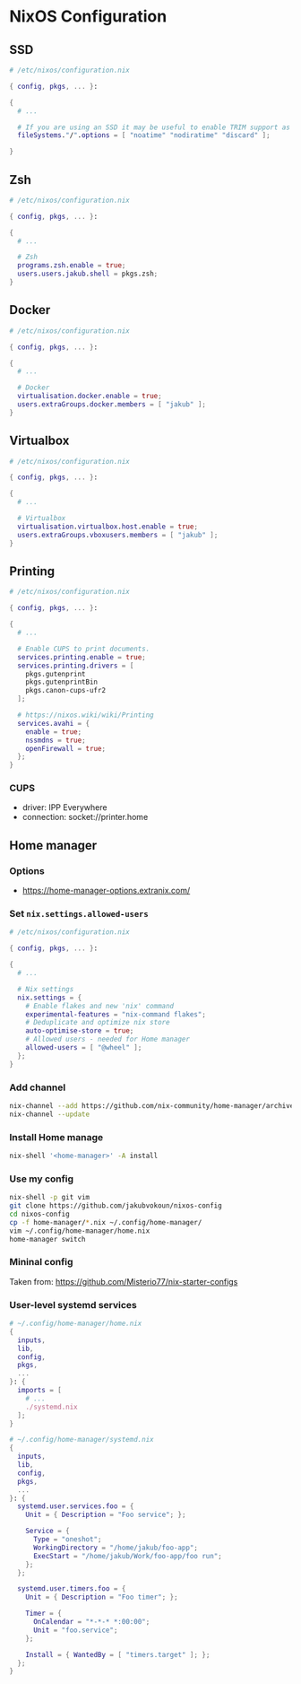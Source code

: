 # NixOS Configuration

## SSD

```nix
# /etc/nixos/configuration.nix 

{ config, pkgs, ... }:

{
  # ...

  # If you are using an SSD it may be useful to enable TRIM support as well as set filesystem flags to improve the SSD performance:
  fileSystems."/".options = [ "noatime" "nodiratime" "discard" ];

}
```

## Zsh

```nix
# /etc/nixos/configuration.nix 

{ config, pkgs, ... }:

{
  # ...

  # Zsh
  programs.zsh.enable = true;
  users.users.jakub.shell = pkgs.zsh;
}
```

## Docker

```nix
# /etc/nixos/configuration.nix 

{ config, pkgs, ... }:

{
  # ...

  # Docker
  virtualisation.docker.enable = true;
  users.extraGroups.docker.members = [ "jakub" ];
}
```

## Virtualbox

```nix
# /etc/nixos/configuration.nix 

{ config, pkgs, ... }:

{
  # ...

  # Virtualbox
  virtualisation.virtualbox.host.enable = true;
  users.extraGroups.vboxusers.members = [ "jakub" ];
}
```

## Printing

```nix
# /etc/nixos/configuration.nix 

{ config, pkgs, ... }:

{
  # ...

  # Enable CUPS to print documents.
  services.printing.enable = true;
  services.printing.drivers = [
    pkgs.gutenprint
    pkgs.gutenprintBin
    pkgs.canon-cups-ufr2
  ];

  # https://nixos.wiki/wiki/Printing
  services.avahi = {
    enable = true;
    nssmdns = true;
    openFirewall = true;
  };
}
```

### CUPS

- driver: IPP Everywhere 
- connection: socket://printer.home

## Home manager

### Options

- https://home-manager-options.extranix.com/

### Set `nix.settings.allowed-users`

```nix
# /etc/nixos/configuration.nix 

{ config, pkgs, ... }:

{
  # ...

  # Nix settings
  nix.settings = {
    # Enable flakes and new 'nix' command
    experimental-features = "nix-command flakes";
    # Deduplicate and optimize nix store
    auto-optimise-store = true;
    # Allowed users - needed for Home manager
    allowed-users = [ "@wheel" ];
  };
}

```

### Add channel

```sh
nix-channel --add https://github.com/nix-community/home-manager/archive/release-24.11.tar.gz home-manager
nix-channel --update
```

### Install Home manage

```sh
nix-shell '<home-manager>' -A install
```

### Use my config

```sh
nix-shell -p git vim
git clone https://github.com/jakubvokoun/nixos-config
cd nixos-config
cp -f home-manager/*.nix ~/.config/home-manager/
vim ~/.config/home-manager/home.nix
home-manager switch
```

### Mininal config

Taken from: https://github.com/Misterio77/nix-starter-configs

### User-level systemd services

```nix
# ~/.config/home-manager/home.nix
{
  inputs,
  lib,
  config,
  pkgs,
  ...
}: {
  imports = [
    # ...
    ./systemd.nix
  ];
}
```

```nix
# ~/.config/home-manager/systemd.nix
{
  inputs,
  lib,
  config,
  pkgs,
  ...
}: {
  systemd.user.services.foo = {
    Unit = { Description = "Foo service"; };

    Service = {
      Type = "oneshot";
      WorkingDirectory = "/home/jakub/foo-app";
      ExecStart = "/home/jakub/Work/foo-app/foo run";
    };
  };

  systemd.user.timers.foo = {
    Unit = { Description = "Foo timer"; };

    Timer = {
      OnCalendar = "*-*-* *:00:00";
      Unit = "foo.service";
    };

    Install = { WantedBy = [ "timers.target" ]; };
  };
}
```
